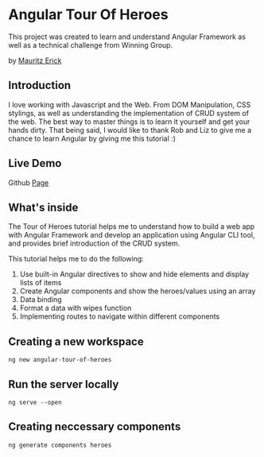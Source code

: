 # Angular Tour Of Heroes

This project was created to learn and understand Angular Framework as well as a technical challenge from Winning Group.

by [Mauritz Erick](http://linkekdin.com/mauritz/erick)

## Introduction

I love working with Javascript and the Web. From DOM Manipulation, CSS stylings, as well as understanding the implementation of CRUD system of the web. The best way to master things is to learn it yourself and get your hands dirty. That being said, I would like to thank Rob and Liz to give me a chance to learn Angular by giving me this tutorial :) 

## Live Demo

Github [Page](https://mauritzerick.github.io/angular-tour-of-heroes/dashboard)

## What's inside

The Tour of Heroes tutorial helps me to understand how to build a web app with Angular Framework and develop an application using Angular CLI tool, and provides brief introduction of the CRUD system.

This tutorial helps me to do the following:

1. Use built-in Angular directives to show and hide elements and display lists of items
2. Create Angular components and show the heroes/values using an array
3. Data binding
4. Format a data with wipes function
5. Implementing routes to navigate within different components

## Creating a new workspace

```
ng new angular-tour-of-heroes
```

## Run the server locally

```
ng serve --open
```

## Creating neccessary components

```
ng generate components heroes
```



